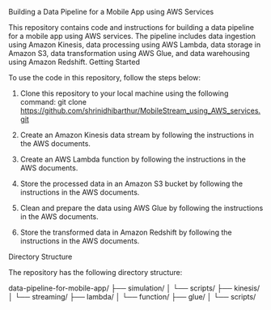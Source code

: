 Building a Data Pipeline for a Mobile App using AWS Services

This repository contains code and instructions for building a data pipeline for a mobile app using AWS services. The pipeline includes data ingestion using Amazon Kinesis, data processing using AWS Lambda, data storage in Amazon S3, data transformation using AWS Glue, and data warehousing using Amazon Redshift.
Getting Started

To use the code in this repository, follow the steps below:

1. Clone this repository to your local machine using the following command:
git clone https://github.com/shrinidhibarthur/MobileStream_using_AWS_services.git

2. Create an Amazon Kinesis data stream by following the instructions in the AWS documents.

3. Create an AWS Lambda function by following the instructions in the AWS documents.

4. Store the processed data in an Amazon S3 bucket by following the instructions in the AWS documents.

5. Clean and prepare the data using AWS Glue by following the instructions in the AWS documents.

6. Store the transformed data in Amazon Redshift by following the instructions in the AWS documents.

Directory Structure

The repository has the following directory structure:

data-pipeline-for-mobile-app/
├── simulation/
│   └── scripts/
├── kinesis/
│   └── streaming/
├── lambda/
│   └── function/
├── glue/
│   └── scripts/
